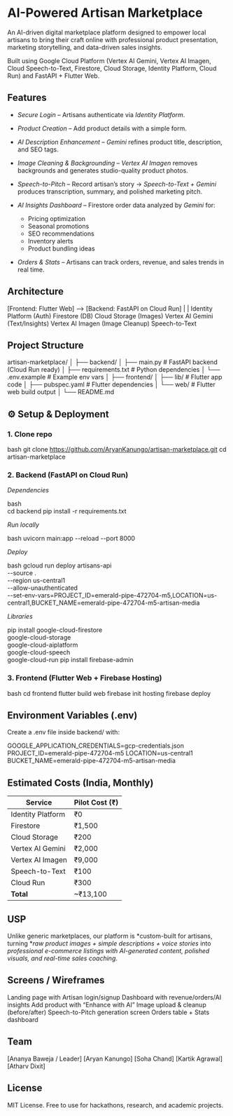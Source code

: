 #  AI-Powered Artisan Marketplace

An AI-driven digital marketplace platform designed to empower local artisans to bring their craft online with professional product presentation, marketing storytelling, and data-driven sales insights.

Built using Google Cloud Platform (Vertex AI Gemini, Vertex AI Imagen, Cloud Speech-to-Text, Firestore, Cloud Storage, Identity Platform, Cloud Run) and FastAPI + Flutter Web.


## Features

* *Secure Login* – Artisans authenticate via *Identity Platform*.
* *Product Creation* – Add product details with a simple form.
* *AI Description Enhancement* – *Gemini* refines product title, description, and SEO tags.
* *Image Cleaning & Backgrounding* – *Vertex AI Imagen* removes backgrounds and generates studio-quality product photos.
* *Speech-to-Pitch* – Record artisan’s story → *Speech-to-Text + Gemini* produces transcription, summary, and polished marketing pitch.
* *AI Insights Dashboard* – Firestore order data analyzed by *Gemini* for:

  * Pricing optimization
  * Seasonal promotions
  * SEO recommendations
  * Inventory alerts
  * Product bundling ideas
* *Orders & Stats* – Artisans can track orders, revenue, and sales trends in real time.



##  Architecture


[Frontend: Flutter Web]  -->  [Backend: FastAPI on Cloud Run]
         |                               |
   Identity Platform (Auth)        Firestore (DB)
                                   Cloud Storage (Images)
                                   Vertex AI Gemini (Text/Insights)
                                   Vertex AI Imagen (Image Cleanup)
                                   Speech-to-Text




##  Project Structure


artisan-marketplace/
│
├── backend/
│   ├── main.py                # FastAPI backend (Cloud Run ready)
│   ├── requirements.txt       # Python dependencies
│   └── .env.example           # Example env vars
│
├── frontend/
│   ├── lib/                   # Flutter app code
│   ├── pubspec.yaml           # Flutter dependencies
│   └── web/                   # Flutter web build output
│
└── README.md




## ⚙ Setup & Deployment

### 1. Clone repo

bash
git clone https://github.com/AryanKanungo/artisan-marketplace.git
cd artisan-marketplace


### 2. Backend (FastAPI on Cloud Run)

*Dependencies*

bash	
cd backend
pip install -r requirements.txt


*Run locally*

bash
uvicorn main:app --reload --port 8000


*Deploy*

bash
gcloud run deploy artisans-api \
  --source . \
  --region us-central1 \
  --allow-unauthenticated \
  --set-env-vars=PROJECT_ID=emerald-pipe-472704-m5,LOCATION=us-central1,BUCKET_NAME=emerald-pipe-472704-m5-artisan-media

*Libraries*

pip install google-cloud-firestore \
            google-cloud-storage \
            google-cloud-aiplatform \
            google-cloud-speech \
            google-cloud-run
pip install firebase-admin



### 3. Frontend (Flutter Web + Firebase Hosting)

bash
cd frontend
flutter build web
firebase init hosting
firebase deploy




##  Environment Variables (.env)

Create a .env file inside backend/ with:


GOOGLE_APPLICATION_CREDENTIALS=gcp-credentials.json
PROJECT_ID=emerald-pipe-472704-m5
LOCATION=us-central1
BUCKET_NAME=emerald-pipe-472704-m5-artisan-media



##  Estimated Costs (India, Monthly)
| Service           | Pilot Cost (₹) |
| ----------------- | -------------- |
| Identity Platform | ₹0             |
| Firestore         | ₹1,500         |
| Cloud Storage     | ₹200           |
| Vertex AI Gemini  | ₹2,000         |
| Vertex AI Imagen  | ₹9,000         |
| Speech-to-Text    | ₹100           |
| Cloud Run         | ₹300           |
| **Total**         | \~₹13,100      |




##  USP

Unlike generic marketplaces, our platform is *custom-built for artisans, turning **raw product images + simple descriptions + voice stories* into *professional e-commerce listings with AI-generated content, polished visuals, and real-time sales coaching*.



##  Screens / Wireframes

 Landing page with Artisan login/signup
 Dashboard with revenue/orders/AI insights
 Add product with “Enhance with AI”
 Image upload & cleanup (before/after)
 Speech-to-Pitch generation screen
 Orders table + Stats dashboard



##  Team

[Ananya Baweja / Leader]
[Aryan Kanungo]
[Soha Chand]
[Kartik Agrawal]
[Atharv Dixit]


##  License

MIT License. Free to use for hackathons, research, and academic projects.

